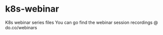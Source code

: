 # k8s-webinar
K8s webinar series files
You can go find the webinar session recordings @ do.co/webinars
